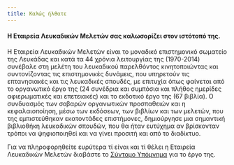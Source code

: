 ```yaml
---
title: Καλώς ήλθατε
---
```


#### Η Εταιρεία Λευκαδικών Μελετών σας καλωσορίζει στον ιστότοπό της.

H Εταιρεία Λευκαδικών Μελετών είναι το μοναδικό επιστημονικό σωματείο της Λευκάδας και κατά τα 44 χρόνια λειτουργίας της \(1970-2014\) συνέβαλε στη μελέτη του λευκαδικού παρελθόντος κινητοποιώντας και συντονίζοντας τις επιστημονικές δυνάμεις, που υπηρετούν τις επτανησιακές και τις λευκαδικές σπουδές, με επιτυχία όπως φαίνεται από το οργανωτικό έργο της \(24 συνέδρια και συμπόσια και πλήθος ημερίδες αφιερωματικές και επετειακές\) και το εκδοτικό έργο της \(67 βιβλία\). Ο συνδυασμός των σοβαρών οργανωτικών προσπαθειών και η κεφαλαιοποίηση, μέσω των εκδόσεων, των βιβλίων και των μελετών, που της εμπιστεύθηκαν εκατοντάδες επιστήμονες, δημιούργησε μια σημαντική βιβλιοθήκη λευκαδικών σπουδών, που θα ήταν ευτύχημα αν βρίσκονταν τρόποι να ψηφιοποιηθεί και να γίνει προσιτή και από το διαδίκτυο.

Για να πληροφορηθείτε ευρύτερα τί είναι και τί θέλει η Εταιρεία Λευκαδικών Μελετών διαβάστε το [Σύντομο Υπόμνημα](/short_memo.html) για το έργο της.